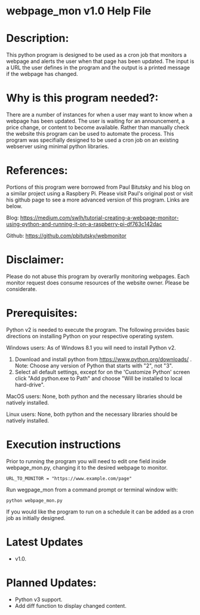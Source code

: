 # webpage_mon v1.0 Help File

# Description:
This python program is designed to be used as a cron job that monitors a webpage and alerts the user when that page has been updated.  The input is a URL the user defines in the program and the output is a printed message if the webpage has changed. 

# Why is this program needed?:
There are a number of instances for when a user may want to know when a webpage has been updated.  The user is waiting for an announcement, a price change, or content to become available.  Rather than manually check the website this program can be used to automate the process.  This program was specifially designed to be used a cron job on an existing webserver using minimal python libraries.

# References:
Portions of this program were borrowed from Paul Bitutsky and his blog on a similar project using a Raspbery Pi.  Please visit Paul's  original post or visit his github page to see a more advanced version of this program. Links are below.

Blog: https://medium.com/swlh/tutorial-creating-a-webpage-monitor-using-python-and-running-it-on-a-raspberry-pi-df763c142dac

Github: https://github.com/pbitutsky/webmonitor

# Disclaimer:
Please do not abuse this program by overarlly monitoring webpages.  Each monitor request does consume resources of the website owner.  Please be considerate.

# Prerequisites:
   Python v2 is needed to execute the program.  The following provides basic directions
   on installing Python on your respective operating system.

   Windows users: As of Windows 8.1 you will need to install Python v2.
   1. Download and install python from https://www.python.org/downloads/ . Note: Choose any version of Python that starts with "2", not "3".
   1. Select all default settings, except for on the 'Customize Python'
   screen click "Add python.exe to Path" and choose "Will be installed to local hard-drive".

   MacOS users:  None, both python and the necessary libraries should be natively installed.
		
   Linux users:  None, both python and the necessary libraries should be natively installed.

# Execution instructions  
  Prior to running the program you will need to edit one field inside webpage_mon.py, changing it to the desired webpage to monitor.

    URL_TO_MONITOR = "https://www.example.com/page"
 
  Run wegpage_mon from a command prompt or terminal window with:
  
    python webpage_mon.py
   
  If you would like the program to run on a schedule it can be added as a cron job as initially designed.
  
# Latest Updates
* v1.0.

# Planned Updates:
* Python v3 support.
* Add diff function to display changed content.
